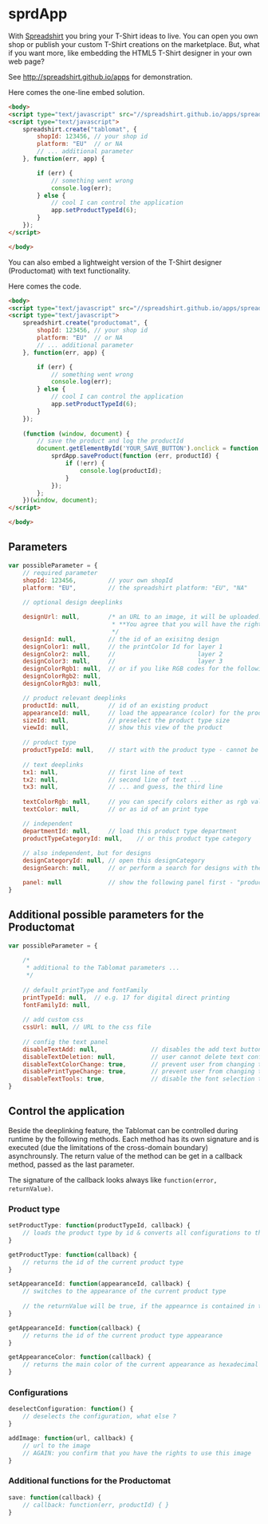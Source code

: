 sprdApp
=======

With [Spreadshirt](http://www.spreadshirt.net) you bring your T-Shirt ideas to live. You can open you own shop or publish your custom T-Shirt creations on the marketplace. But, what if you want more, like embedding the HTML5 T-Shirt designer in your own web page?

See http://spreadshirt.github.io/apps for demonstration.

Here comes the one-line embed solution.

```html
<body>
<script type="text/javascript" src="//spreadshirt.github.io/apps/spreadshirt.min.js"></script>
<script type="text/javascript">
    spreadshirt.create("tablomat", {
        shopId: 123456, // your shop id
        platform: "EU"  // or NA
        // ... additional parameter
    }, function(err, app) {

        if (err) {
            // something went wrong
            console.log(err);
        } else {
            // cool I can control the application
            app.setProductTypeId(6);
        }
    });
</script>

</body>
```
You can also embed a lightweight version of the T-Shirt designer (Productomat) with text functionality.

Here comes the code.

```html
<body>
<script type="text/javascript" src="//spreadshirt.github.io/apps/spreadshirt.min.js"></script>
<script type="text/javascript">
    spreadshirt.create("productomat", {
        shopId: 123456, // your shop id
        platform: "EU"  // or NA
        // ... additional parameter
    }, function(err, app) {

        if (err) {
            // something went wrong
            console.log(err);
        } else {
            // cool I can control the application
            app.setProductTypeId(6);
        }
    });
    
    (function (window, document) {
        // save the product and log the productId 
        document.getElementById('YOUR_SAVE_BUTTON').onclick = function (e) {
            sprdApp.saveProduct(function (err, productId) {
                if (!err) {
                    console.log(productId);
                }
            });
        };
    })(window, document);
</script>

</body>
```


Parameters
---

```js
var possibleParameter = {
    // required parameter
    shopId: 123456,         // your own shopId
    platform: "EU",         // the spreadshirt platform: "EU", "NA"
    
    // optional design deeplinks

    designUrl: null,        /* an URL to an image, it will be uploaded. 
                             * **You agree that you will have the rights to use this image** 
                             */
    designId: null,         // the id of an exisitng design
    designColor1: null,     // the printColor Id for layer 1
    designColor2: null,     //                       layer 2    
    designColor3: null,     //                       layer 3
    designColorRgb1: null,  // or if you like RGB codes for the following layers
    designColorRgb2: null,
    designColorRgb3: null,

    // product relevant deeplinks
    productId: null,        // id of an existing product
    appearanceId: null,     // load the appearance (color) for the product type
    sizeId: null,           // preselect the product type size
    viewId: null,           // show this view of the product 
    
    // product type 
    productTypeId: null,    // start with the product type - cannot be used in combination with productId
    
    // text deeplinks 
    tx1: null,              // first line of text      
    tx2: null,              // second line of text ...
    tx3: null,              // ... and guess, the third line
    
    textColorRgb: null,     // you can specify colors either as rgb value
    textColor: null,        // or as id of an print type

    // independent
    departmentId: null,     // load this product type department
    productTypeCategoryId: null,    // or this product type category
    
    // also independent, but for designs
    designCategoryId: null, // open this designCategory
    designSearch: null,     // or perform a search for designs with the term

    panel: null             // show the following panel first - "productTypes", "designs", "upload", "imageNetwork"
}
```

Additional possible parameters for the Productomat 
---

```js
var possibleParameter = {
    
    /*
     * additional to the Tablomat parameters ...
     */
    
    // default printType and fontFamily
    printTypeId: null,  // e.g. 17 for digital direct printing
    fontFamilyId: null,
    
    // add custom css
    cssUrl: null, // URL to the css file
    
    // config the text panel
    disableTextAdd: null,               // disables the add text button
    disableTextDeletion: null,          // user cannot delete text configurations
    disableTextColorChange: true,       // prevent user from changing the text color
    disablePrintTypeChange: true,       // prevent user from changing the print type
    disableTextTools: true,             // disable the font selection tools
}
```

Control the application
---

Beside the deeplinking feature, the Tablomat can be controlled during runtime by the following methods. 
Each method has its own signature and is executed (due the limitations of the cross-domain boundary) asynchrounsly. 
The return value of the method can be get in a callback method, passed as the last parameter. 

The signature of the callback looks always like `function(error, returnValue)`.

### Product type

```js
setProductType: function(productTypeId, callback) {
    // loads the product type by id & converts all configurations to the new product type
}

getProductType: function(callback) {
    // returns the id of the current product type
}

setAppearanceId: function(appearanceId, callback) {
    // switches to the appearance of the current product type
    
    // the returnValue will be true, if the appearnce is contained in the current product type, otherwise it will be false
}

getAppearanceId: function(callback) {
    // returns the id of the current product type appearance
}

getAppearanceColor: function(callback) {
    // returns the main color of the current appearance as hexadecimal rgb value
}
```

### Configurations

```js
deselectConfiguration: function() {
    // deselects the configuration, what else ? 
}

addImage: function(url, callback) {
    // url to the image
    // AGAIN: you confirm that you have the rights to use this image
}
```

### Additional functions for the Productomat

```js
save: function(callback) {
    // callback: function(err, productId) { }
}
```
